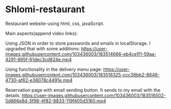 # Shlomi-restaurant
Restaurant website-using html, css, javaScript.

Main aspects(append video links):

Using JSON in order to store passwords and emails in localStorage. I upgraded that with some additions:
https://user-images.githubusercontent.com/103436003/183514666-eb4ce1f1-59aa-4291-895f-61dec3cd824e.mp4

Using functionality in the delivery menu page:
https://user-images.githubusercontent.com/103436003/183516325-ccc38bb2-8646-4730-af62-e36078c4491e.mp4

Reservation page with email sending button. It sends to my email with the details.
https://user-images.githubusercontent.com/103436003/183516502-5d866e8d-3f98-4f82-8833-119f405d3160.mp4


